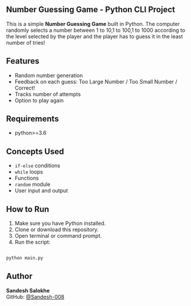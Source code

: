 ## Number Guessing Game - Python CLI Project

This is a simple **Number Guessing Game** built in Python. The computer randomly selects a number between 1 to 10,1 to 100,1 to 1000 according to the level selected by the player and the player has to guess it in the least number of tries!

## Features
- Random number generation
- Feedback on each guess: Too Large Number / Too Small Number / Correct!
- Tracks number of attempts
- Option to play again

## Requirements

- python>=3.6

## Concepts Used
- `if-else` conditions
- `while` loops
- Functions
- `random` module
- User input and output

## How to Run

1. Make sure you have Python installed.
2. Clone or download this repository.
3. Open terminal or command prompt.
4. Run the script:

```bash

python main.py

```

## Author

**Sandesh Salokhe**  
GitHub: [@Sandesh-008](https://github.com/Sandesh-008)
